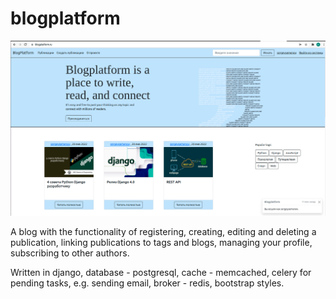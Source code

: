 # blogplatform

![main page](media/media/content_image/mainpage.png "Main page")

A blog with the functionality of registering, creating, editing and deleting a publication,
linking publications to tags and blogs, managing your profile, subscribing to other authors.

Written in django, database - postgresql, cache - memcached, celery for pending tasks, e.g. sending email, broker - redis, bootstrap styles.
